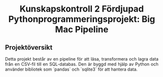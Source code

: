 # <h1 align="center">Kunskapskontroll 2 Fördjupad Pythonprogrammeringsprojekt: Big Mac Pipeline</h1>

<h2>Projektöversikt</h2>
<p align="justify">Detta projekt består av en pipeline för att läsa, transformera och lagra data från en CSV-fil till en SQL-databas. Den är byggd med hjälp av Python och använder bibliotek som `pandas` och `sqlite3` för att hantera data.</p>
